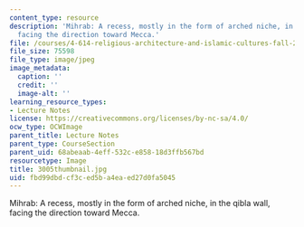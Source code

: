 ```yaml
---
content_type: resource
description: 'Mihrab: A recess, mostly in the form of arched niche, in the qibla wall,
  facing the direction toward Mecca.'
file: /courses/4-614-religious-architecture-and-islamic-cultures-fall-2002/fbd99dbdcf3ced5ba4eaed27d0fa5045_3005thumbnail.jpg
file_size: 75598
file_type: image/jpeg
image_metadata:
  caption: ''
  credit: ''
  image-alt: ''
learning_resource_types:
- Lecture Notes
license: https://creativecommons.org/licenses/by-nc-sa/4.0/
ocw_type: OCWImage
parent_title: Lecture Notes
parent_type: CourseSection
parent_uid: 68abeaab-4eff-532c-e858-18d3ffb567bd
resourcetype: Image
title: 3005thumbnail.jpg
uid: fbd99dbd-cf3c-ed5b-a4ea-ed27d0fa5045
---
```

Mihrab: A recess, mostly in the form of arched niche, in the qibla wall, facing the direction toward Mecca.